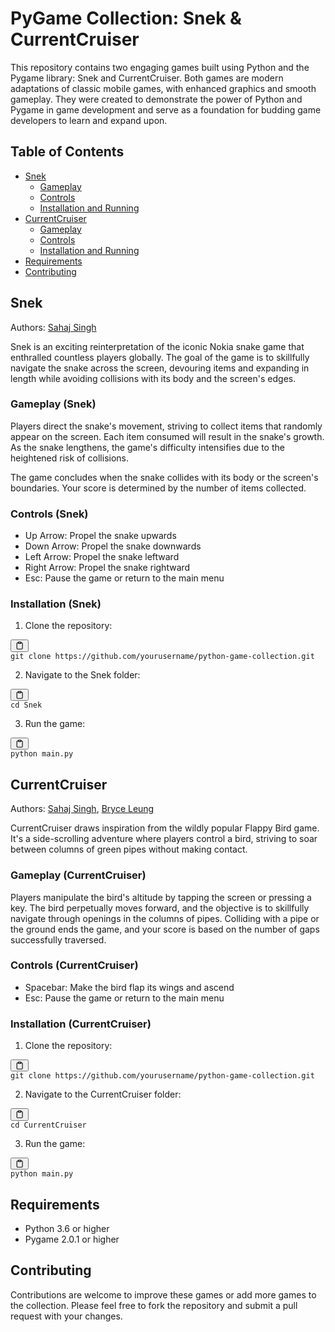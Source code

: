 # PyGame Collection: Snek & CurrentCruiser

This repository contains two engaging games built using Python and the Pygame library: Snek and CurrentCruiser. Both games are modern adaptations of classic mobile games, with enhanced graphics and smooth gameplay. They were created to demonstrate the power of Python and Pygame in game development and serve as a foundation for budding game developers to learn and expand upon.

## Table of Contents

- [Snek](#snek)
  - [Gameplay](#gameplay-snek)
  - [Controls](#controls-snek)
  - [Installation and Running](#installation-snek)
- [CurrentCruiser](#currentcruiser)
  - [Gameplay](#gameplay-currentcruiser)
  - [Controls](#controls-currentcruiser)
  - [Installation and Running](#installation-currentcruiser)
- [Requirements](#requirements)
- [Contributing](#contributing)

## Snek

Authors: [Sahaj Singh](https://github.com/SatireSage)

Snek is an exciting reinterpretation of the iconic Nokia snake game that enthralled countless players globally. The goal of the game is to skillfully navigate the snake across the screen, devouring items and expanding in length while avoiding collisions with its body and the screen's edges.

### Gameplay (Snek)

Players direct the snake's movement, striving to collect items that randomly appear on the screen. Each item consumed will result in the snake's growth. As the snake lengthens, the game's difficulty intensifies due to the heightened risk of collisions.

The game concludes when the snake collides with its body or the screen's boundaries. Your score is determined by the number of items collected.

### Controls (Snek)

- Up Arrow: Propel the snake upwards
- Down Arrow: Propel the snake downwards
- Left Arrow: Propel the snake leftward
- Right Arrow: Propel the snake rightward
- Esc: Pause the game or return to the main menu

### Installation (Snek)

1. Clone the repository:

<pre><div class="bg-black rounded-md mb-4"><div class="flex items-center relative text-gray-200 bg-gray-800 px-4 py-2 text-xs font-sans justify-between rounded-t-md"><span></span><button class="flex ml-auto gap-2"><svg stroke="currentColor" fill="none" stroke-width="2" viewBox="0 0 24 24" stroke-linecap="round" stroke-linejoin="round" class="h-4 w-4" height="1em" width="1em" xmlns="http://www.w3.org/2000/svg"><path d="M16 4h2a2 2 0 0 1 2 2v14a2 2 0 0 1-2 2H6a2 2 0 0 1-2-2V6a2 2 0 0 1 2-2h2"></path><rect x="8" y="2" width="8" height="4" rx="1" ry="1"></rect></svg></button></div><div class="p-4 overflow-y-auto"><code class="!whitespace-pre hljs language-bash">git clone https://github.com/yourusername/python-game-collection.git
</code></div></div></pre>

2. Navigate to the Snek folder:

<pre><div class="bg-black rounded-md mb-4"><div class="flex items-center relative text-gray-200 bg-gray-800 px-4 py-2 text-xs font-sans justify-between rounded-t-md"><span></span><button class="flex ml-auto gap-2"><svg stroke="currentColor" fill="none" stroke-width="2" viewBox="0 0 24 24" stroke-linecap="round" stroke-linejoin="round" class="h-4 w-4" height="1em" width="1em" xmlns="http://www.w3.org/2000/svg"><path d="M16 4h2a2 2 0 0 1 2 2v14a2 2 0 0 1-2 2H6a2 2 0 0 1-2-2V6a2 2 0 0 1 2-2h2"></path><rect x="8" y="2" width="8" height="4" rx="1" ry="1"></rect></svg></button></div><div class="p-4 overflow-y-auto"><code class="!whitespace-pre hljs language-bash">cd Snek
</code></div></div></pre>

3. Run the game:

<pre><div class="bg-black rounded-md mb-4"><div class="flex items-center relative text-gray-200 bg-gray-800 px-4 py-2 text-xs font-sans justify-between rounded-t-md"><button class="flex ml-auto gap-2"><svg stroke="currentColor" fill="none" stroke-width="2" viewBox="0 0 24 24" stroke-linecap="round" stroke-linejoin="round" class="h-4 w-4" height="1em" width="1em" xmlns="http://www.w3.org/2000/svg"><path d="M16 4h2a2 2 0 0 1 2 2v14a2 2 0 0 1-2 2H6a2 2 0 0 1-2-2V6a2 2 0 0 1 2-2h2"></path><rect x="8" y="2" width="8" height="4" rx="1" ry="1"></rect></svg></button></div><div class="p-4 overflow-y-auto"><code class="!whitespace-pre hljs">python main.py
</code></div></div></pre>

## CurrentCruiser

Authors: [Sahaj Singh](https://github.com/SatireSage), [Bryce Leung](https://github.com/Bryce-Leung)

CurrentCruiser draws inspiration from the wildly popular Flappy Bird game. It's a side-scrolling adventure where players control a bird, striving to soar between columns of green pipes without making contact.

### Gameplay (CurrentCruiser)

Players manipulate the bird's altitude by tapping the screen or pressing a key. The bird perpetually moves forward, and the objective is to skillfully navigate through openings in the columns of pipes. Colliding with a pipe or the ground ends the game, and your score is based on the number of gaps successfully traversed.

### Controls (CurrentCruiser)

- Spacebar: Make the bird flap its wings and ascend
- Esc: Pause the game or return to the main menu

### Installation (CurrentCruiser)

1. Clone the repository:

<pre><div class="bg-black rounded-md mb-4"><div class="flex items-center relative text-gray-200 bg-gray-800 px-4 py-2 text-xs font-sans justify-between rounded-t-md"><span></span><button class="flex ml-auto gap-2"><svg stroke="currentColor" fill="none" stroke-width="2" viewBox="0 0 24 24" stroke-linecap="round" stroke-linejoin="round" class="h-4 w-4" height="1em" width="1em" xmlns="http://www.w3.org/2000/svg"><path d="M16 4h2a2 2 0 0 1 2 2v14a2 2 0 0 1-2 2H6a2 2 0 0 1-2-2V6a2 2 0 0 1 2-2h2"></path><rect x="8" y="2" width="8" height="4" rx="1" ry="1"></rect></svg></button></div><div class="p-4 overflow-y-auto"><code class="!whitespace-pre hljs language-bash">git clone https://github.com/yourusername/python-game-collection.git
</code></div></div></pre>

2. Navigate to the CurrentCruiser folder:

<pre><div class="bg-black rounded-md mb-4"><div class="flex items-center relative text-gray-200 bg-gray-800 px-4 py-2 text-xs font-sans justify-between rounded-t-md"><span></span><button class="flex ml-auto gap-2"><svg stroke="currentColor" fill="none" stroke-width="2" viewBox="0 0 24 24" stroke-linecap="round" stroke-linejoin="round" class="h-4 w-4" height="1em" width="1em" xmlns="http://www.w3.org/2000/svg"><path d="M16 4h2a2 2 0 0 1 2 2v14a2 2 0 0 1-2 2H6a2 2 0 0 1-2-2V6a2 2 0 0 1 2-2h2"></path><rect x="8" y="2" width="8" height="4" rx="1" ry="1"></rect></svg></button></div><div class="p-4 overflow-y-auto"><code class="!whitespace-pre hljs language-bash">cd CurrentCruiser
</code></div></div></pre>

3. Run the game:

<pre><div class="bg-black rounded-md mb-4"><div class="flex items-center relative text-gray-200 bg-gray-800 px-4 py-2 text-xs font-sans justify-between rounded-t-md"><button class="flex ml-auto gap-2"><svg stroke="currentColor" fill="none" stroke-width="2" viewBox="0 0 24 24" stroke-linecap="round" stroke-linejoin="round" class="h-4 w-4" height="1em" width="1em" xmlns="http://www.w3.org/2000/svg"><path d="M16 4h2a2 2 0 0 1 2 2v14a2 2 0 0 1-2 2H6a2 2 0 0 1-2-2V6a2 2 0 0 1 2-2h2"></path><rect x="8" y="2" width="8" height="4" rx="1" ry="1"></rect></svg></button></div><div class="p-4 overflow-y-auto"><code class="!whitespace-pre hljs">python main.py
</code></div></div></pre>

## Requirements

- Python 3.6 or higher
- Pygame 2.0.1 or higher

## Contributing

Contributions are welcome to improve these games or add more games to the collection. Please feel free to fork the repository and submit a pull request with your changes.
